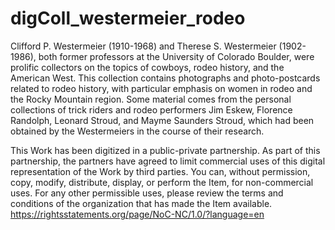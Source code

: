 # digColl_westermeier_rodeo

Clifford P. Westermeier (1910-1968) and Therese S. Westermeier (1902-1986), both former professors at the University of Colorado Boulder, were prolific collectors on the topics of cowboys, rodeo history, and the American West. This collection contains photographs and photo-postcards related to rodeo history, with particular emphasis on women in rodeo and the Rocky Mountain region. Some material comes from the personal collections of trick riders and rodeo performers Jim Eskew, Florence Randolph, Leonard Stroud, and Mayme Saunders Stroud, which had been obtained by the Westermeiers in the course of their research. 


This Work has been digitized in a public-private partnership. As part of this partnership, the partners have agreed to limit commercial uses of this digital representation of the Work by third parties. You can, without permission, copy, modify, distribute, display, or perform the Item, for non-commercial uses. For any other permissible uses, please review the terms and conditions of the organization that has made the Item available. https://rightsstatements.org/page/NoC-NC/1.0/?language=en
